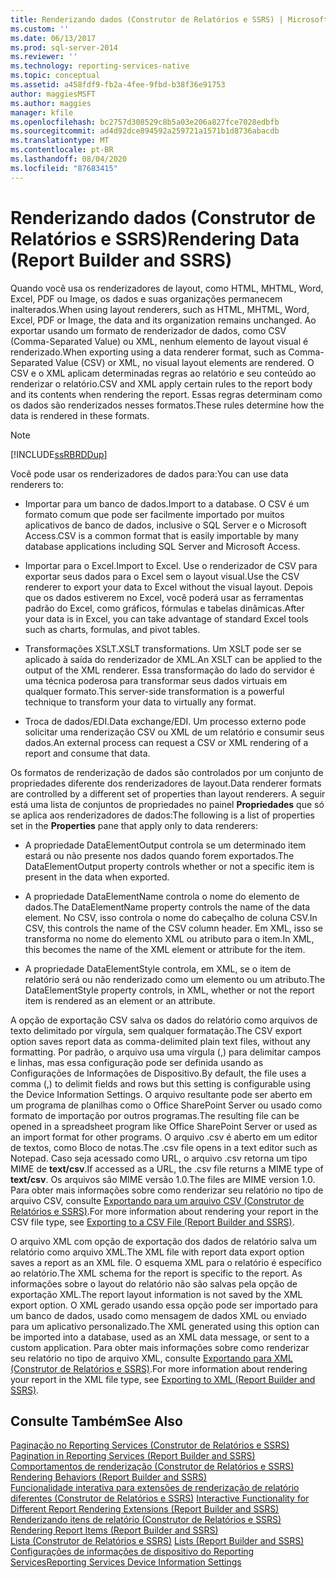 ```yaml
---
title: Renderizando dados (Construtor de Relatórios e SSRS) | Microsoft Docs
ms.custom: ''
ms.date: 06/13/2017
ms.prod: sql-server-2014
ms.reviewer: ''
ms.technology: reporting-services-native
ms.topic: conceptual
ms.assetid: a458fdf9-fb2a-4fee-9fbd-b38f36e91753
author: maggiesMSFT
ms.author: maggies
manager: kfile
ms.openlocfilehash: bc2757d308529c8b5a03e206a827fce7028edbfb
ms.sourcegitcommit: ad4d92dce894592a259721a1571b1d8736abacdb
ms.translationtype: MT
ms.contentlocale: pt-BR
ms.lasthandoff: 08/04/2020
ms.locfileid: "87683415"
---
```

# <a name="rendering-data-report-builder-and-ssrs"></a><span data-ttu-id="df620-102">Renderizando dados (Construtor de Relatórios e SSRS)</span><span class="sxs-lookup"><span data-stu-id="df620-102">Rendering Data (Report Builder and SSRS)</span></span>
  <span data-ttu-id="df620-103">Quando você usa os renderizadores de layout, como HTML, MHTML, Word, Excel, PDF ou Image, os dados e suas organizações permanecem inalterados.</span><span class="sxs-lookup"><span data-stu-id="df620-103">When using layout renderers, such as HTML, MHTML, Word, Excel, PDF or Image, the data and its organization remains unchanged.</span></span> <span data-ttu-id="df620-104">Ao exportar usando um formato de renderizador de dados, como CSV (Comma-Separated Value) ou XML, nenhum elemento de layout visual é renderizado.</span><span class="sxs-lookup"><span data-stu-id="df620-104">When exporting using a data renderer format, such as Comma-Separated Value (CSV) or XML, no visual layout elements are rendered.</span></span> <span data-ttu-id="df620-105">O CSV e o XML aplicam determinadas regras ao relatório e seu conteúdo ao renderizar o relatório.</span><span class="sxs-lookup"><span data-stu-id="df620-105">CSV and XML apply certain rules to the report body and its contents when rendering the report.</span></span> <span data-ttu-id="df620-106">Essas regras determinam como os dados são renderizados nesses formatos.</span><span class="sxs-lookup"><span data-stu-id="df620-106">These rules determine how the data is rendered in these formats.</span></span>  
  
> [!NOTE]  
>  [!INCLUDE[ssRBRDDup](../../includes/ssrbrddup-md.md)]  
  
 <span data-ttu-id="df620-107">Você pode usar os renderizadores de dados para:</span><span class="sxs-lookup"><span data-stu-id="df620-107">You can use data renderers to:</span></span>  
  
-   <span data-ttu-id="df620-108">Importar para um banco de dados.</span><span class="sxs-lookup"><span data-stu-id="df620-108">Import to a database.</span></span> <span data-ttu-id="df620-109">O CSV é um formato comum que pode ser facilmente importado por muitos aplicativos de banco de dados, inclusive o SQL Server e o Microsoft Access.</span><span class="sxs-lookup"><span data-stu-id="df620-109">CSV is a common format that is easily importable by many database applications including SQL Server and Microsoft Access.</span></span>  
  
-   <span data-ttu-id="df620-110">Importar para o Excel.</span><span class="sxs-lookup"><span data-stu-id="df620-110">Import to Excel.</span></span> <span data-ttu-id="df620-111">Use o renderizador de CSV para exportar seus dados para o Excel sem o layout visual.</span><span class="sxs-lookup"><span data-stu-id="df620-111">Use the CSV renderer to export your data to Excel without the visual layout.</span></span> <span data-ttu-id="df620-112">Depois que os dados estiverem no Excel, você poderá usar as ferramentas padrão do Excel, como gráficos, fórmulas e tabelas dinâmicas.</span><span class="sxs-lookup"><span data-stu-id="df620-112">After your data is in Excel, you can take advantage of standard Excel tools such as charts, formulas, and pivot tables.</span></span>  
  
-   <span data-ttu-id="df620-113">Transformações XSLT.</span><span class="sxs-lookup"><span data-stu-id="df620-113">XSLT transformations.</span></span> <span data-ttu-id="df620-114">Um XSLT pode ser se aplicado à saída do renderizador de XML.</span><span class="sxs-lookup"><span data-stu-id="df620-114">An XSLT can be applied to the output of the XML renderer.</span></span> <span data-ttu-id="df620-115">Essa transformação do lado do servidor é uma técnica poderosa para transformar seus dados virtuais em qualquer formato.</span><span class="sxs-lookup"><span data-stu-id="df620-115">This server-side transformation is a powerful technique to transform your data to virtually any format.</span></span>  
  
-   <span data-ttu-id="df620-116">Troca de dados/EDI.</span><span class="sxs-lookup"><span data-stu-id="df620-116">Data exchange/EDI.</span></span> <span data-ttu-id="df620-117">Um processo externo pode solicitar uma renderização CSV ou XML de um relatório e consumir seus dados.</span><span class="sxs-lookup"><span data-stu-id="df620-117">An external process can request a CSV or XML rendering of a report and consume that data.</span></span>  
  
 <span data-ttu-id="df620-118">Os formatos de renderização de dados são controlados por um conjunto de propriedades diferente dos renderizadores de layout.</span><span class="sxs-lookup"><span data-stu-id="df620-118">Data renderer formats are controlled by a different set of properties than layout renderers.</span></span> <span data-ttu-id="df620-119">A seguir está uma lista de conjuntos de propriedades no painel **Propriedades** que só se aplica aos renderizadores de dados:</span><span class="sxs-lookup"><span data-stu-id="df620-119">The following is a list of properties set in the **Properties** pane that apply only to data renderers:</span></span>  
  
-   <span data-ttu-id="df620-120">A propriedade DataElementOutput controla se um determinado item estará ou não presente nos dados quando forem exportados.</span><span class="sxs-lookup"><span data-stu-id="df620-120">The DataElementOutput property controls whether or not a specific item is present in the data when exported.</span></span>  
  
-   <span data-ttu-id="df620-121">A propriedade DataElementName controla o nome do elemento de dados.</span><span class="sxs-lookup"><span data-stu-id="df620-121">The DataElementName property controls the name of the data element.</span></span> <span data-ttu-id="df620-122">No CSV, isso controla o nome do cabeçalho de coluna CSV.</span><span class="sxs-lookup"><span data-stu-id="df620-122">In CSV, this controls the name of the CSV column header.</span></span> <span data-ttu-id="df620-123">Em XML, isso se transforma no nome do elemento XML ou atributo para o item.</span><span class="sxs-lookup"><span data-stu-id="df620-123">In XML, this becomes the name of the XML element or attribute for the item.</span></span>  
  
-   <span data-ttu-id="df620-124">A propriedade DataElementStyle controla, em XML, se o item de relatório será ou não renderizado como um elemento ou um atributo.</span><span class="sxs-lookup"><span data-stu-id="df620-124">The DataElementStyle property controls, in XML, whether or not the report item is rendered as an element or an attribute.</span></span>  
  
 <span data-ttu-id="df620-125">A opção de exportação CSV salva os dados do relatório como arquivos de texto delimitado por vírgula, sem qualquer formatação.</span><span class="sxs-lookup"><span data-stu-id="df620-125">The CSV export option saves report data as comma-delimited plain text files, without any formatting.</span></span> <span data-ttu-id="df620-126">Por padrão, o arquivo usa uma vírgula (,) para delimitar campos e linhas, mas essa configuração pode ser definida usando as Configurações de Informações de Dispositivo.</span><span class="sxs-lookup"><span data-stu-id="df620-126">By default, the file uses a comma (,) to delimit fields and rows but this setting is configurable using the Device Information Settings.</span></span> <span data-ttu-id="df620-127">O arquivo resultante pode ser aberto em um programa de planilhas como o Office SharePoint Server ou usado como formato de importação por outros programas.</span><span class="sxs-lookup"><span data-stu-id="df620-127">The resulting file can be opened in a spreadsheet program like Office SharePoint Server or used as an import format for other programs.</span></span> <span data-ttu-id="df620-128">O arquivo .csv é aberto em um editor de textos, como Bloco de notas.</span><span class="sxs-lookup"><span data-stu-id="df620-128">The .csv file opens in a text editor such as Notepad.</span></span> <span data-ttu-id="df620-129">Caso seja acessado como URL, o arquivo .csv retorna um tipo MIME de **text/csv**.</span><span class="sxs-lookup"><span data-stu-id="df620-129">If accessed as a URL, the .csv file returns a MIME type of **text/csv**.</span></span> <span data-ttu-id="df620-130">Os arquivos são MIME versão 1.0.</span><span class="sxs-lookup"><span data-stu-id="df620-130">The files are MIME version 1.0.</span></span> <span data-ttu-id="df620-131">Para obter mais informações sobre como renderizar seu relatório no tipo de arquivo CSV, consulte [Exportando para um arquivo CSV &#40;Construtor de Relatórios e SSRS&#41;](../report-builder/exporting-to-a-csv-file-report-builder-and-ssrs.md).</span><span class="sxs-lookup"><span data-stu-id="df620-131">For more information about rendering your report in the CSV file type, see [Exporting to a CSV File &#40;Report Builder and SSRS&#41;](../report-builder/exporting-to-a-csv-file-report-builder-and-ssrs.md).</span></span>  
  
 <span data-ttu-id="df620-132">O arquivo XML com opção de exportação dos dados de relatório salva um relatório como arquivo XML.</span><span class="sxs-lookup"><span data-stu-id="df620-132">The XML file with report data export option saves a report as an XML file.</span></span> <span data-ttu-id="df620-133">O esquema XML para o relatório é específico ao relatório.</span><span class="sxs-lookup"><span data-stu-id="df620-133">The XML schema for the report is specific to the report.</span></span> <span data-ttu-id="df620-134">As informações sobre o layout do relatório não são salvas pela opção de exportação XML.</span><span class="sxs-lookup"><span data-stu-id="df620-134">The report layout information is not saved by the XML export option.</span></span> <span data-ttu-id="df620-135">O XML gerado usando essa opção pode ser importado para um banco de dados, usado como mensagem de dados XML ou enviado para um aplicativo personalizado.</span><span class="sxs-lookup"><span data-stu-id="df620-135">The XML generated using this option can be imported into a database, used as an XML data message, or sent to a custom application.</span></span> <span data-ttu-id="df620-136">Para obter mais informações sobre como renderizar seu relatório no tipo de arquivo XML, consulte [Exportando para XML &#40;Construtor de Relatórios e SSRS&#41;](../report-builder/exporting-to-xml-report-builder-and-ssrs.md).</span><span class="sxs-lookup"><span data-stu-id="df620-136">For more information about rendering your report in the XML file type, see [Exporting to XML &#40;Report Builder and SSRS&#41;](../report-builder/exporting-to-xml-report-builder-and-ssrs.md).</span></span>  
  
## <a name="see-also"></a><span data-ttu-id="df620-137">Consulte Também</span><span class="sxs-lookup"><span data-stu-id="df620-137">See Also</span></span>  
 <span data-ttu-id="df620-138">[Paginação no Reporting Services &#40;Construtor de Relatórios e SSRS&#41;](pagination-in-reporting-services-report-builder-and-ssrs.md) </span><span class="sxs-lookup"><span data-stu-id="df620-138">[Pagination in Reporting Services &#40;Report Builder  and SSRS&#41;](pagination-in-reporting-services-report-builder-and-ssrs.md) </span></span>  
 <span data-ttu-id="df620-139">[Comportamentos de renderização &#40;Construtor de Relatórios e SSRS&#41;](rendering-behaviors-report-builder-and-ssrs.md) </span><span class="sxs-lookup"><span data-stu-id="df620-139">[Rendering Behaviors &#40;Report Builder  and SSRS&#41;](rendering-behaviors-report-builder-and-ssrs.md) </span></span>  
 <span data-ttu-id="df620-140">[Funcionalidade interativa para extensões de renderização de relatório diferentes &#40;Construtor de Relatórios e SSRS&#41;](../report-builder/interactive-functionality-different-report-rendering-extensions.md) </span><span class="sxs-lookup"><span data-stu-id="df620-140">[Interactive Functionality for Different Report Rendering Extensions &#40;Report Builder and SSRS&#41;](../report-builder/interactive-functionality-different-report-rendering-extensions.md) </span></span>  
 <span data-ttu-id="df620-141">[Renderizando itens de relatório &#40;Construtor de Relatórios e SSRS&#41;](rendering-report-items-report-builder-and-ssrs.md) </span><span class="sxs-lookup"><span data-stu-id="df620-141">[Rendering Report Items &#40;Report Builder and SSRS&#41;](rendering-report-items-report-builder-and-ssrs.md) </span></span>  
 <span data-ttu-id="df620-142">[Lista &#40;Construtor de Relatórios e SSRS&#41;](tables-matrices-and-lists-report-builder-and-ssrs.md) </span><span class="sxs-lookup"><span data-stu-id="df620-142">[Lists &#40;Report Builder and SSRS&#41;](tables-matrices-and-lists-report-builder-and-ssrs.md) </span></span>  
 [<span data-ttu-id="df620-143">Configurações de informações de dispositivo do Reporting Services</span><span class="sxs-lookup"><span data-stu-id="df620-143">Reporting Services Device Information Settings</span></span>](https://go.microsoft.com/fwlink/?LinkId=102515)  
  
  

